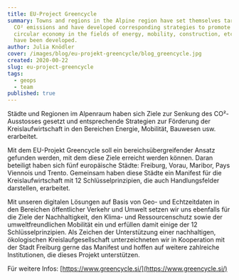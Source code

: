 ```yaml
---
title: EU-Project Greencycle
summary: Towns and regions in the Alpine region have set themselves targets to reduce their
  CO² emissions and have developed corresponding strategies to promote the
  circular economy in the fields of energy, mobility, construction, etc.
  have been developed.
author: Julia Knödler
cover: /images/blog/eu-projekt-greencycle/blog_greencycle.jpg
created: 2020-00-22
slug: eu-project-greencycle
tags:
  - geops
  - team
published: true
---
```

Städte und Regionen im Alpenraum haben sich Ziele zur Senkung des CO²-Ausstosses gesetzt und entsprechende Strategien zur Förderung der Kreislaufwirtschaft in den Bereichen Energie, Mobilität, Bauwesen usw. erarbeitet.

Mit dem EU-Projekt Greencycle soll ein bereichsübergreifender Ansatz gefunden werden, mit dem diese Ziele erreicht werden können. Daran beteiligt haben sich fünf europäische Städte: Freiburg, Vorau, Maribor, Pays Viennois und Trento. Gemeinsam haben diese Städte ein Manifest für die Kreislaufwirtschaft mit 12 Schlüsselprinzipien, die auch Handlungsfelder darstellen, erarbeitet.

Mit unseren digitalen Lösungen auf Basis von Geo- und Echtzeitdaten in den Bereichen öffentlicher Verkehr und Umwelt setzen wir uns ebenfalls für die Ziele der Nachhaltigkeit, den Klima- und Ressourcenschutz sowie der umweltfreundlichen Mobilität ein und erfüllen damit einige der 12 Schlüsselprinzipien. Als Zeichen der Unterstützung einer nachhaltigen, ökologischen Kreislaufgesellschaft unterzeichneten wir in Kooperation mit der Stadt Freiburg gerne das Manifest und hoffen auf weitere zahlreiche Institutionen, die dieses Projekt unterstützen.

Für weitere Infos: [https://www.greencycle.si/](https://www.greencycle.si/)